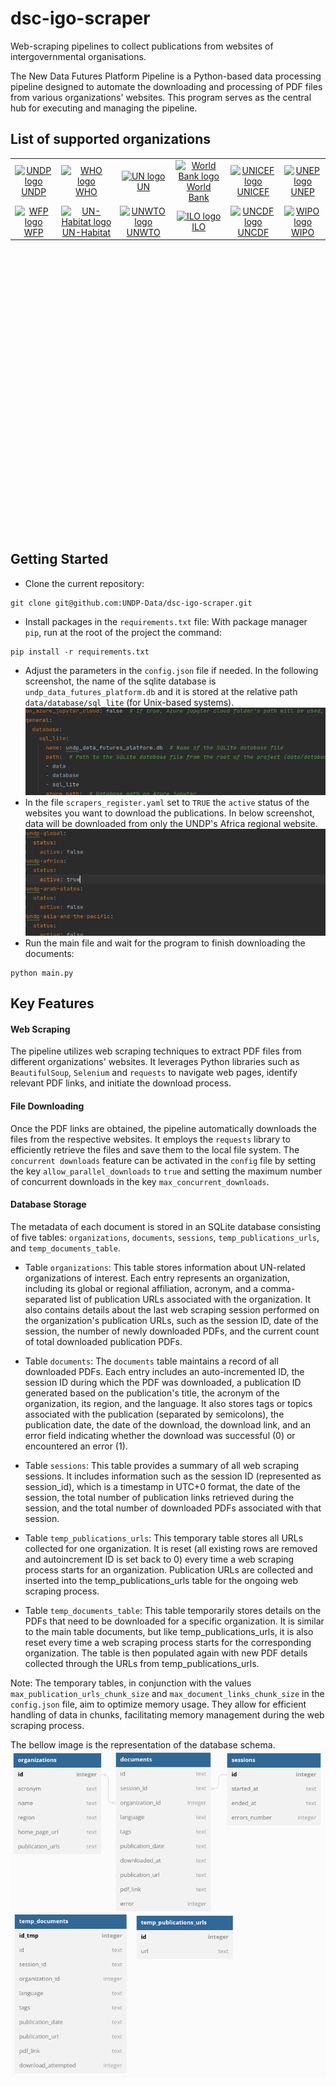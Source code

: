 # dsc-igo-scraper
Web-scraping pipelines to collect publications from websites of intergovernmental organisations.

The New Data Futures Platform Pipeline is a Python-based data processing pipeline designed to automate the downloading 
and processing of PDF files from various organizations' websites. This program serves as the central hub for 
executing and managing the pipeline.

## List of supported organizations

<table style="height: 600px; text-align: center">
    <tr style="height: 45px">
        <td align="center">
            <a href="https://www.undp.org/">
                <img src="https://www.undp.org/sites/g/files/zskgke326/files/2022-04/undp-logo-blue.svg" alt="UNDP logo" style="width: 50px">
                <br>
                UNDP
            </a>
        </td>
        <td align="center">
            <a href="https://www.who.int/">
                <img src="https://cdn.who.int/media/images/default-source/infographics/who-emblem.png?sfvrsn=877bb56a_2" alt="WHO logo" style="width: 50px">
                <br>
                WHO
            </a>
        </td>
        <td align="center">
            <a href="https://www.un.org/">
                <img src="https://www.un.org/sites/un2.un.org/files/2021/03/un-logo.png" alt="UN logo" style="width: 50px">
                <br>
                UN
            </a>
        </td>
        <td align="center">
            <a href="https://www.worldbank.org/">
                <img src="https://upload.wikimedia.org/wikipedia/commons/thumb/8/87/The_World_Bank_logo.svg/250px-The_World_Bank_logo.svg.png" alt="World Bank logo" style="width: 200px">
                <br>
                World Bank
            </a>
        </td>
        <td align="center">
            <a href="https://www.unicef.org/">
                <img src="https://upload.wikimedia.org/wikipedia/commons/thumb/e/ed/Logo_of_UNICEF.svg/220px-Logo_of_UNICEF.svg.png" alt="UNICEF logo" style="width: 200px">
                <br>
                UNICEF
            </a>
        </td>
        <td align="center">
            <a href="http://www.unep.org/">
                <img src="https://upload.wikimedia.org/wikipedia/en/thumb/9/9b/UNEP_logo.svg/130px-UNEP_logo.svg.png" alt="UNEP logo" style="width: 50px">
                <br>
                UNEP
            </a>
        </td>
    </tr>
    <tr>
        <td align="center">
            <a href="https://www.wfp.org/">
                <img src="https://upload.wikimedia.org/wikipedia/commons/thumb/5/59/World_Food_Programme_Logo_Simple.svg/160px-World_Food_Programme_Logo_Simple.svg.png" alt="WFP logo" style="width: 50px">
                <br>
                WFP
            </a>
        </td>
        <td align="center">
            <a href="https://www.unhabitat.org/">
                <img src="https://upload.wikimedia.org/wikipedia/commons/thumb/2/2b/UN_Habitat_Logo_Simple.svg/220px-UN_Habitat_Logo_Simple.svg.png" alt="UN-Habitat logo" style="width: 100px">
                <br>
                UN-Habitat
            </a>
        </td>
        <td align="center">
            <a href="https://www.unwto.org/">
                <img src="https://upload.wikimedia.org/wikipedia/en/thumb/5/58/World_Tourism_Organization_Logo.svg/150px-World_Tourism_Organization_Logo.svg.png" alt="UNWTO logo" style="width: 70px">
                <br>
                UNWTO
            </a>
        </td>
        <td align="center">
            <a href="https://www.ilo.org/">
                <img src="https://upload.wikimedia.org/wikipedia/en/thumb/a/a7/International_Labour_Organization_Logo.svg/175px-International_Labour_Organization_Logo.svg.png" alt="ILO logo" style="width: 50px">
                <br>
                ILO
            </a>
        </td>
        <td align="center">
            <a href="http://www.uncdf.org/">
                <img src="https://upload.wikimedia.org/wikipedia/commons/thumb/a/aa/Logo_uncdf.jpg/120px-Logo_uncdf.jpg" alt="UNCDF logo" style="width: 80px">
                <br>
                UNCDF
            </a>
        </td>
        <td align="center">
            <a href="http://www.wipo.int/">
                <img src="https://upload.wikimedia.org/wikipedia/en/thumb/4/4d/World_Intellectual_Property_Organization_Logo.svg/200px-World_Intellectual_Property_Organization_Logo.svg.png" alt="WIPO logo" style="width: 150px">
                <br>
                WIPO
            </a>
        </td>
    </tr>
</table>

## Getting Started
* Clone the current repository:
```commandline
git clone git@github.com:UNDP-Data/dsc-igo-scraper.git
```
* Install packages in the `requirements.txt` file: With package manager `pip`, run at the root of the project the command:
```commandline
pip install -r requirements.txt
```
* Adjust the parameters in the `config.json` file if needed. In the following screenshot, the name of the sqlite database is `undp_data_futures_platform.db` and it is stored at the relative path `data/database/sql_lite` (for Unix-based systems). 
![database schema](assets/images/Screenshot-config-file-sample.png)
* In the file `scrapers_register.yaml` set to `TRUE` the `active` status of the websites you want to download the publications. In below screenshot, data will be downloaded from only the UNDP's Africa regional website.
![database schema](assets/images/Screenshot-scraper-register.png)
* Run the main file and wait for the program to finish downloading the documents:
```commandline
python main.py
```

## Key Features

#### Web Scraping
The pipeline utilizes web scraping techniques to extract PDF files from different organizations' 
websites. It leverages Python libraries such as `BeautifulSoup`, `Selenium` and `requests` to navigate web pages, 
identify relevant PDF links, and initiate the download process.

#### File Downloading
Once the PDF links are obtained, the pipeline automatically downloads the files from the respective 
websites. It employs the `requests` library to efficiently retrieve the files and save them to the local file system.
The `concurrent downloads` feature can be activated in the `config` file by setting the key `allow_parallel_downloads` to `true` and setting the maximum number of concurrent downloads in the key `max_concurrent_downloads`.

#### Database Storage
The metadata of each document is stored in an SQLite database consisting of five tables: 
`organizations`, `documents`, `sessions`, `temp_publications_urls`, and `temp_documents_table`.
* Table `organizations`: 
This table stores information about UN-related organizations of interest. Each entry represents an organization, 
including its global or regional affiliation, acronym, and a comma-separated list of publication URLs associated 
with the organization. It also contains details about the last web scraping session performed on the organization's 
publication URLs, such as the session ID, date of the session, the number of newly downloaded PDFs, and the current 
count of total downloaded publication PDFs.
* Table `documents`:
The `documents` table maintains a record of all downloaded PDFs. Each entry includes an auto-incremented ID, 
the session ID during which the PDF was downloaded, a publication ID generated based on the publication's title, 
the acronym of the organization, its region, and the language. It also stores tags or topics associated with the 
publication (separated by semicolons), the publication date, the date of the download, the download link, and 
an error field indicating whether the download was successful (0) or encountered an error (1).
* Table `sessions`:
This table provides a summary of all web scraping sessions. It includes information such as the 
session ID (represented as session_id), which is a timestamp in UTC+0 format, the date of the session, 
the total number of publication links retrieved during the session, and the total number of 
downloaded PDFs associated with that session.
* Table `temp_publications_urls`:
This temporary table stores all URLs collected for one organization. It is reset (all existing rows are removed and 
autoincrement ID is set back to 0) every time a web scraping process starts for an organization. Publication URLs are 
collected and inserted into the temp_publications_urls table for the ongoing web scraping process.

* Table `temp_documents_table`:
This table temporarily stores details on the PDFs that need to be downloaded for a specific organization. It is similar 
to the main table documents, but like temp_publications_urls, it is also reset every time a web scraping process starts 
for the corresponding organization. The table is then populated again with new PDF details collected through the URLs 
from temp_publications_urls.

Note: The temporary tables, in conjunction with the values `max_publication_urls_chunk_size` and 
`max_document_links_chunk_size` in the `config.json` file, aim to optimize memory usage. They allow for efficient 
handling of data in chunks, facilitating memory management during the web scraping process.

The bellow image is the representation of the database schema.
![database schema](assets/images/database_schema.png)

